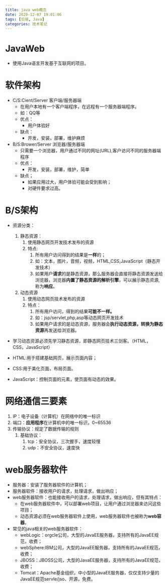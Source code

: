 ```yaml
---
title: java web概念
date: 2020-12-07 19:01:06
tags: [后端, Java]
categories: 技术笔记
---
```


# JavaWeb

* 使用Java语言开发基于互联网的项目。

# 软件架构

* C/S:Cient/Server 客户端/服务器端
  * 在用户本地有一个客户端程序，在远程有一个服务器端程序。
  * 如：QQ等
  * 优点：
    * 用户体验好
  * 缺点：
    * 开发，安装，部署，维护麻烦
* B/S:Brower/Server 浏览器/服务器端
  * 只需要一个浏览器，用户通过不同的网址(URL),客户访问不同的服务器端程序
  * 优点：
    * 开发，安装，部署，维护，简单
  * 缺点；
    * 如果应用过大，用户体验可能会受到影响；
    * 对硬件要求过高。

# B/S架构

* 资源分类：
  1. 静态资源：
     1. 使用静态网页开发技术发布的资源
     2. 特点:
        1. 所有用户访问得到的结果是**一样**的；
        2. 如：文本，图片，音频，视频，HTML,CSS,JavaScript（静态开发技术）
        3. 如果用户**请求**的是静态资源，那么服务器会直接将静态资源发送给浏览器，浏览器**内置了静态资源的解析引擎**，可以展示静态资源,称为**响应**。
  2. 动态资源
     1. 使用动态网页技术发布的资源
     2. 特点：
        1. 所有用户访问，得到的结果**可能不一样。**
        2. 如：jsp/servlet,php,asp等动态网页开发技术
        3. 如果用户请求的是动态资源，服务器会**执行动态资源，转换为静态资源**再发送给浏览器。

* 学习动态资源必须先学习静态资源，即静态网页技术三剑客。（HTML，CSS，JavaScript）
* HTML:用于搭建基础网页，展示页面内容；
* CSS:用于美化页面，布局页面。
* JavaScript：控制页面的元素，使页面有动态的效果。

# 网络通信三要素

1. IP：电子设备（计算机）在网络中的唯一标识
2. 端口：**应用程序**在计算机中的唯一标识，0~65536
3. 传输协议：规定了数据传输的规则
   1. 基础协议：
      1. tcp：安全协议，三次握手，速度较慢
      2. udp：不安全协议，速度快


# web服务器软件

* 服务器：安装了服务器软件的计算机；
* 服务器软件：接收用户的请求，处理请求，做出响应；
* web服务器软件：也能接收用户的请求，处理请求，做出响应，但有其特点：
  * 在web服务器软件中，可以部署web项目，让用户通过浏览器来访问这些项目；
  * 动态资源必须在web服务器软件上使用，web服务器软件也被称为**web容器**。
* 常见的java相关的web服务器软件：
  * webLogic：orgcle公司，大型的JavaEE服务器，支持所有的JavaEE规范，收费；
  * webSphere:IBM公司，大型的JavaEE服务器，支持所有的JavaEE规范，收费；
  * JBOSS：JBOSS公司，大型的JavaEE服务器，支持所有的JavaEE规范，收费；
  * Tomcat：Apache基金组织，中小型的JavaEE服务器，仅仅支持少量的JavaEE规范servle/jso、开源，免费。